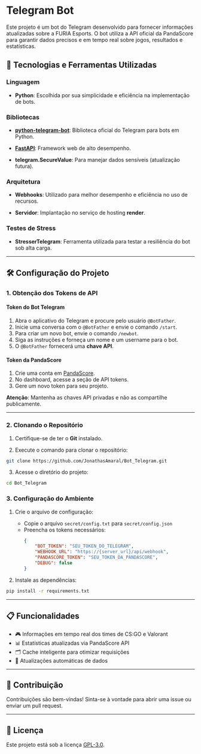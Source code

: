 # Telegram Bot

Este projeto é um bot do Telegram desenvolvido para fornecer informações atualizadas sobre a FURIA Esports. O bot utiliza a API oficial da PandaScore para garantir dados precisos e em tempo real sobre jogos, resultados e estatísticas.

## 🚀 Tecnologias e Ferramentas Utilizadas

### Linguagem
- **Python**: Escolhida por sua simplicidade e eficiência na implementação de bots.

### Bibliotecas
- **[python-telegram-bot](https://python-telegram-bot.org/)**: Biblioteca oficial do Telegram para bots em Python.
  
- **[FastAPI](https://fastapi.tiangolo.com/)**: Framework web de alto desempenho.
  
- **telegram.SecureValue**: Para manejar dados sensíveis (atualização futura).

### Arquitetura
- **Webhooks**: Utilizado para melhor desempenho e eficiência no uso de recursos.
  
- **Servidor**: Implantação no serviço de hosting **render**.

### Testes de Stress
- **StresserTelegram**: Ferramenta utilizada para testar a resiliência do bot sob alta carga.

---

## 🛠️ Configuração do Projeto

### 1. Obtenção dos Tokens de API

#### Token do Bot Telegram
1. Abra o aplicativo do Telegram e procure pelo usuário `@BotFather`.
2. Inicie uma conversa com o `@BotFather` e envie o comando `/start`.
3. Para criar um novo bot, envie o comando `/newbot`.
4. Siga as instruções e forneça um nome e um username para o bot.
5. O `@BotFather` fornecerá uma **chave API**.

#### Token da PandaScore
1. Crie uma conta em [PandaScore](https://developers.pandascore.co/).
2. No dashboard, acesse a seção de API tokens.
3. Gere um novo token para seu projeto.

**Atenção**: Mantenha as chaves API privadas e não as compartilhe publicamente.

---

### 2. Clonando o Repositório

1. Certifique-se de ter o **Git** instalado.
   
2. Execute o comando para clonar o repositório:
```bash
git clone https://github.com/JonathasAmaral/Bot_Telegram.git
```

3. Acesse o diretório do projeto:
```bash
cd Bot_Telegram
```

### 3. Configuração do Ambiente

1. Crie o arquivo de configuração:
   - Copie o arquivo `secret/config.txt` para `secret/config.json`
   - Preencha os tokens necessários:
     ```json
     {
         "BOT_TOKEN": "SEU_TOKEN_DO_TELEGRAM",
         "WEBHOOK_URL": "https://{server_url}/api/webhook",
         "PANDASCORE_TOKEN": "SEU_TOKEN_DA_PANDASCORE",
         "DEBUG": false
     }
     ```

2. Instale as dependências:
```bash
pip install -r requirements.txt
```

---

## 📋 Funcionalidades

- 🎮 Informações em tempo real dos times de CS:GO e Valorant
- 📊 Estatísticas atualizadas via PandaScore API
- 🗂️ Cache inteligente para otimizar requisições
- 🔄 Atualizações automáticas de dados

---

## 🤝 Contribuição

Contribuições são bem-vindas! Sinta-se à vontade para abrir uma issue ou enviar um pull request.

---

## 📄 Licença

Este projeto está sob a licença [GPL-3.0](LICENSE).

